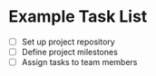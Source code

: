 # Example Task List
- [ ] Set up project repository
- [ ] Define project milestones
- [ ] Assign tasks to team members
